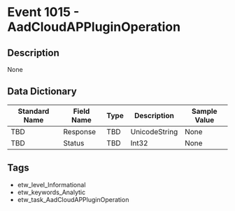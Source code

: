 # Event 1015 - AadCloudAPPluginOperation

## Description
None

## Data Dictionary
|Standard Name|Field Name|Type|Description|Sample Value|
|---|---|---|---|---|
|TBD|Response|TBD|UnicodeString|None|None|
|TBD|Status|TBD|Int32|None|None|

## Tags
* etw_level_Informational
* etw_keywords_Analytic
* etw_task_AadCloudAPPluginOperation